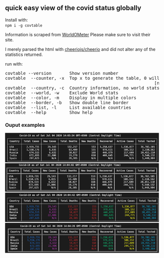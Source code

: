 ## quick easy view of the covid status globally

Install with:  
`npm i -g covtable`


Information is scraped from [WorldOMeter]('https://www.worldometers.info/coronavirus/') Please make sure to visit their site.

I merely parsed the html with [cheeriojs/cheerio]('https://github.com/cheeriojs/cheerio') and did not alter any of the statistics returned.

run with:  
<pre>
covtable --version       Show version number                                   [boolean]
covtable  --counter, -x  Top x to generate the table, 0 will show all
                                                          [number] [default: 10]
covtable  --country, -c  Country information, no world stats will be provided   [string]
covtable  --world, -w    Exclude World stats                                   [boolean]
covtable  --color, -m    Display in multiple colors                            [boolean]
covtable  --border, -b   Show double line border                               [boolean]
covtable  --list, -l     List available countries                              [boolean]
covtable  --help         Show help                                             [boolean]
</pre>

### Ouput examples
![single example](./images/single_border.png)  
![double example](./images/double_border.png)  
![single color example](./images/single_border_color.png)  
![double color example](./images/double_border_color.png)